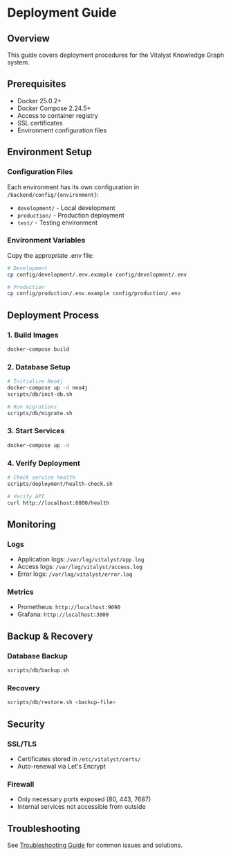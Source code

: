 # Deployment Guide

## Overview
This guide covers deployment procedures for the Vitalyst Knowledge Graph system.

## Prerequisites
- Docker 25.0.2+
- Docker Compose 2.24.5+
- Access to container registry
- SSL certificates
- Environment configuration files

## Environment Setup

### Configuration Files
Each environment has its own configuration in `/backend/config/{environment}`:
- `development/` - Local development
- `production/` - Production deployment
- `test/` - Testing environment

### Environment Variables
Copy the appropriate .env file:
```bash
# Development
cp config/development/.env.example config/development/.env

# Production
cp config/production/.env.example config/production/.env
```

## Deployment Process

### 1. Build Images
```bash
docker-compose build
```

### 2. Database Setup
```bash
# Initialize Neo4j
docker-compose up -d neo4j
scripts/db/init-db.sh

# Run migrations
scripts/db/migrate.sh
```

### 3. Start Services
```bash
docker-compose up -d
```

### 4. Verify Deployment
```bash
# Check service health
scripts/deployment/health-check.sh

# Verify API
curl http://localhost:8000/health
```

## Monitoring

### Logs
- Application logs: `/var/log/vitalyst/app.log`
- Access logs: `/var/log/vitalyst/access.log`
- Error logs: `/var/log/vitalyst/error.log`

### Metrics
- Prometheus: `http://localhost:9090`
- Grafana: `http://localhost:3000`

## Backup & Recovery

### Database Backup
```bash
scripts/db/backup.sh
```

### Recovery
```bash
scripts/db/restore.sh <backup-file>
```

## Security

### SSL/TLS
- Certificates stored in `/etc/vitalyst/certs/`
- Auto-renewal via Let's Encrypt

### Firewall
- Only necessary ports exposed (80, 443, 7687)
- Internal services not accessible from outside

## Troubleshooting
See [Troubleshooting Guide](troubleshooting.md) for common issues and solutions.
